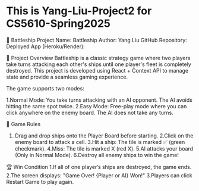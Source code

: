 # This is Yang-Liu-Project2 for CS5610-Spring2025

🚢 Battleship
Project Name: Battleship
Author: Yang Liu
GitHub Repository:
Deployed App (Heroku/Render):

🎯 Project Overview
Battleship is a classic strategy game where two players take turns attacking each other's ships until one player's fleet is completely destroyed. This project is developed using React + Context API to manage state and provide a seamless gaming experience.

The game supports two modes:

1.Normal Mode: You take turns attacking with an AI opponent. The AI avoids hitting the same spot twice.
2.Easy Mode: Free-play mode where you can click anywhere on the enemy board. The AI does not take any turns.

📜 Game Rules

1. Drag and drop ships onto the Player Board before starting.
2.Click on the enemy board to attack a cell.
3.Hit a ship: The tile is marked ✅ (green checkmark).
4.Miss: The tile is marked X (red X).
5.AI attacks your board (Only in Normal Mode).
6.Destroy all enemy ships to win the game!


🏆 Win Condition
1.If all of one player’s ships are destroyed, the game ends.
2.The screen displays: "Game Over! {Player or AI} Won!"
3.Players can click Restart Game to play again.
